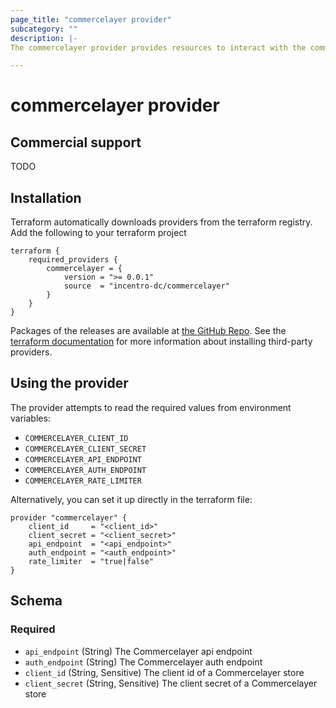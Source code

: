 ```yaml
---
page_title: "commercelayer provider"
subcategory: ""
description: |-
The commercelayer provider provides resources to interact with the commercelayer API

---
```


# commercelayer provider

## Commercial support
TODO

## Installation
Terraform automatically downloads providers from the terraform registry. Add the following to your terraform project

```hcl
terraform {
    required_providers {
        commercelayer = {
            version = ">= 0.0.1"
            source  = "incentro-dc/commercelayer"
        }
    }
}
```

Packages of the releases are available at [the GitHub Repo](https://github.com/incentro-dc/terraform-provider-commercelayer/releases).
See the [terraform documentation](https://www.terraform.io/docs/configuration/providers.html#third-party-plugins)
for more information about installing third-party providers.

## Using the provider
The provider attempts to read the required values from environment variables:
- `COMMERCELAYER_CLIENT_ID`
- `COMMERCELAYER_CLIENT_SECRET`
- `COMMERCELAYER_API_ENDPOINT`
- `COMMERCELAYER_AUTH_ENDPOINT`
- `COMMERCELAYER_RATE_LIMITER`

Alternatively, you can set it up directly in the terraform file:

```hcl
provider "commercelayer" {
    client_id     = "<client_id>"
    client_secret = "<client_secret>"
    api_endpoint  = "<api_endpoint>"
    auth_endpoint = "<auth_endpoint>"
    rate_limiter  = "true|false"
}
```

<!-- schema generated by tfplugindocs -->
## Schema

### Required

- `api_endpoint` (String) The Commercelayer api endpoint
- `auth_endpoint` (String) The Commercelayer auth endpoint
- `client_id` (String, Sensitive) The client id of a Commercelayer store
- `client_secret` (String, Sensitive) The client secret of a Commercelayer store
